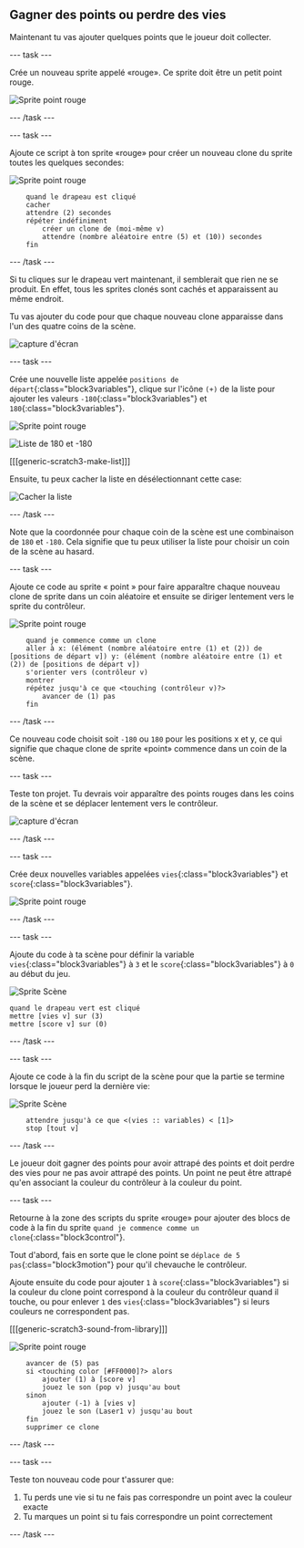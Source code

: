 ## Gagner des points ou perdre des vies

Maintenant tu vas ajouter quelques points que le joueur doit collecter.

--- task ---

Crée un nouveau sprite appelé «rouge». Ce sprite doit être un petit point rouge.

![Sprite point rouge](images/dots-red.png)

--- /task ---

--- task ---

Ajoute ce script à ton sprite «rouge» pour créer un nouveau clone du sprite toutes les quelques secondes:

![Sprite point rouge](images/red-sprite.png)

```blocks3
    quand le drapeau est cliqué
    cacher
    attendre (2) secondes
    répéter indéfiniment
        créer un clone de (moi-même v)
        attendre (nombre aléatoire entre (5) et (10)) secondes
    fin
```

--- /task ---

Si tu cliques sur le drapeau vert maintenant, il semblerait que rien ne se produit. En effet, tous les sprites clonés sont cachés et apparaissent au même endroit.

Tu vas ajouter du code pour que chaque nouveau clone apparaisse dans l'un des quatre coins de la scène.

![capture d'écran](images/dots-start.png)

--- task ---

Crée une nouvelle liste appelée `positions de départ`{:class="block3variables"}, clique sur l'icône `(+)` de la liste pour ajouter les valeurs `-180`{:class="block3variables"} et `180`{:class="block3variables"}.

![Sprite point rouge](images/red-sprite.png)

![Liste de 180 et -180](images/dots-list.png)

[[[generic-scratch3-make-list]]]

Ensuite, tu peux cacher la liste en désélectionnant cette case:

![Cacher la liste](images/hide-list.png)

--- /task ---

Note que la coordonnée pour chaque coin de la scène est une combinaison de `180` et `-180`. Cela signifie que tu peux utiliser la liste pour choisir un coin de la scène au hasard.

--- task ---

Ajoute ce code au sprite « point » pour faire apparaître chaque nouveau clone de sprite dans un coin aléatoire et ensuite se diriger lentement vers le sprite du contrôleur.

![Sprite point rouge](images/red-sprite.png)

```blocks3
    quand je commence comme un clone
    aller à x: (élément (nombre aléatoire entre (1) et (2)) de [positions de départ v]) y: (élément (nombre aléatoire entre (1) et (2)) de [positions de départ v])
    s'orienter vers (contrôleur v)
    montrer
    répétez jusqu'à ce que <touching (contrôleur v)?>
        avancer de (1) pas
    fin
```

--- /task ---

Ce nouveau code choisit soit `-180` ou `180` pour les positions x et y, ce qui signifie que chaque clone de sprite «point» commence dans un coin de la scène.

--- task ---

Teste ton projet. Tu devrais voir apparaître des points rouges dans les coins de la scène et se déplacer lentement vers le contrôleur.

![capture d'écran](images/dots-red-test.png)

--- /task ---

--- task ---

Crée deux nouvelles variables appelées `vies`{:class="block3variables"} et `score`{:class="block3variables"}.

![Sprite point rouge](images/red-sprite.png)

--- /task ---

--- task ---

Ajoute du code à ta scène pour définir la variable `vies`{:class="block3variables"} à `3` et le `score`{:class="block3variables"} à `0` au début du jeu. 

![Sprite Scène](images/stage-sprite.png)

```blocks3
quand le drapeau vert est cliqué
mettre [vies v] sur (3)
mettre [score v] sur (0)
```

--- /task ---

--- task ---

Ajoute ce code à la fin du script de la scène pour que la partie se termine lorsque le joueur perd la dernière vie:

![Sprite Scène](images/stage-sprite.png)

```blocks3
    attendre jusqu'à ce que <(vies :: variables) < [1]>
    stop [tout v]
```

--- /task ---

Le joueur doit gagner des points pour avoir attrapé des points et doit perdre des vies pour ne pas avoir attrapé des points. Un point ne peut être attrapé qu'en associant la couleur du contrôleur à la couleur du point.

--- task ---

Retourne à la zone des scripts du sprite «rouge» pour ajouter des blocs de code à la fin du sprite `quand je commence comme un clone`{:class="block3control"}.

Tout d'abord, fais en sorte que le clone point se `déplace de 5 pas`{:class="block3motion"} pour qu'il chevauche le contrôleur.

Ajoute ensuite du code pour ajouter `1` à `score`{:class="block3variables"} si la couleur du clone point correspond à la couleur du contrôleur quand il touche, ou pour enlever `1` des `vies`{:class="block3variables"} si leurs couleurs ne correspondent pas.

[[[generic-scratch3-sound-from-library]]]

![Sprite point rouge](images/red-sprite.png)

```blocks3
    avancer de (5) pas
    si <touching color [#FF0000]?> alors
        ajouter (1) à [score v]
        jouez le son (pop v) jusqu'au bout
    sinon
        ajouter (-1) à [vies v]
        jouez le son (Laser1 v) jusqu'au bout
    fin
    supprimer ce clone
```

--- /task ---

--- task ---

Teste ton nouveau code pour t'assurer que:

1. Tu perds une vie si tu ne fais pas correspondre un point avec la couleur exacte
2. Tu marques un point si tu fais correspondre un point correctement

--- /task ---
